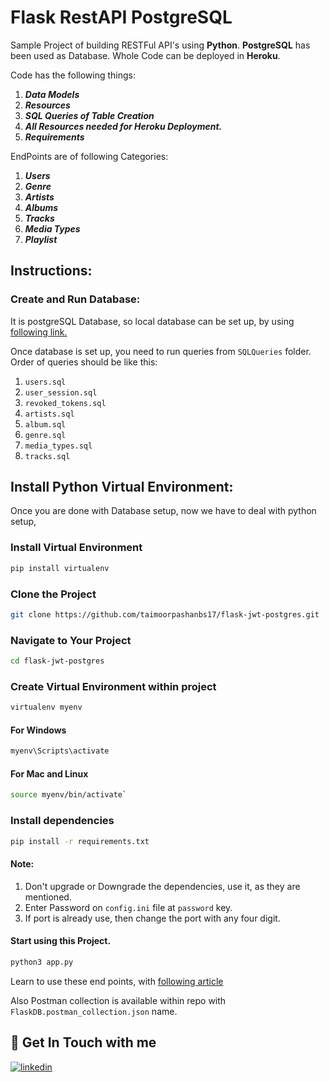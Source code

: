 # Flask RestAPI PostgreSQL

Sample Project of building RESTFul API's using **Python**.
**PostgreSQL** has been used as Database.
Whole Code can be deployed in **Heroku**.

Code has the following things:
1. _**Data Models**_
2. _**Resources**_
3. _**SQL Queries of Table Creation**_
4. _**All Resources needed for Heroku Deployment.**_
5. **_Requirements_**

EndPoints are of following Categories:
1. _**Users**_
2. _**Genre**_
3. _**Artists**_
4. _**Albums**_
5. _**Tracks**_
6. _**Media Types**_
7. _**Playlist**_

## Instructions:

### Create and Run Database:
It is postgreSQL Database, so local database can be set up, by using [following link.](https://www.prisma.io/dataguide/postgresql/setting-up-a-local-postgresql-database)

Once database is set up, you need to run queries from ```SQLQueries``` folder.
Order of queries should be like this:
1. ```users.sql```
2. ```user_session.sql```
3. ```revoked_tokens.sql```
4. ```artists.sql```
5. ```album.sql```
6. ```genre.sql```
7. ```media_types.sql```
8. ```tracks.sql```

## Install Python Virtual Environment:
Once you are done with Database setup, now we have to deal with python setup,


### Install Virtual Environment
```bash
pip install virtualenv
```

### Clone the Project

```bash
git clone https://github.com/taimoorpashanbs17/flask-jwt-postgres.git
```

### Navigate to Your Project

```bash
cd flask-jwt-postgres
```

### Create Virtual Environment within project

```bash
virtualenv myenv
```

#### For Windows

```bash
myenv\Scripts\activate
```

#### For Mac and Linux

```bash
source myenv/bin/activate`
```

### Install dependencies

```bash
pip install -r requirements.txt
```

#### Note: 
1. Don't upgrade or Downgrade the dependencies, use it, as they are mentioned.
2. Enter Password on ```config.ini``` file at ```password``` key.
3. If port is already use, then change the port with any four digit.
#### Start using this Project.

```bash
python3 app.py
```

Learn to use these end points, with [following article](https://medium.com/@taimoorpasha2009/restful-apis-testing-project-using-access-tokens-along-with-database-verification-891f87224f6f) 

Also Postman collection is available within repo with ```FlaskDB.postman_collection.json``` name.

## 🔗 Get In Touch with me
[![linkedin](https://img.shields.io/badge/linkedin-0A66C2?style=for-the-badge&logo=linkedin&logoColor=white)](https://www.linkedin.com/in/taimoor-pasha-a2294878/)